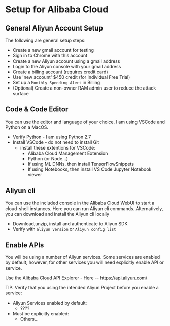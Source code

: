 # Setup for Alibaba Cloud

## General Aliyun Account Setup

The following are general setup steps:
- Create a new gmail account for testing
- Sign in to Chrome with this account
- Create a new Aliyun account using a gmail address
- Login to the Aliyun console with your gmail address
- Create a billing account (requires credit card)
- Use 'new account' $450 credit (for Individual Free Trial)
- Set up a `Monthly Spending Alert` in Billing
- (Optional) Create a non-owner RAM admin user to reduce the attack surface

## Code & Code Editor

You can use the editor and language of your choice.  I am using VSCode and Python on a MacOS.
- Verify Python - I am using Python 2.7
- Install VSCode - do not need to install Git
    - install these extentions for VSCode: 
        - Alibaba Cloud Management Extension
        - Python (or Node...)
        - If using ML DNNs, then install TensorFlowSnippets
        - If using Notebooks, then install VS Code Jupyter Notebook viewer

## Aliyun cli 
 
 You can use the included console in the Alibaba Cloud WebUI to start a cloud-shell instances.  Here you can run Aliyun cli commands.  Alternatively, you can download and install the Aliyun cli locally

 - Download,unzip, install and authenticate to Aliyun SDK
 - Verify with `aliyun version` or `Aliyun config list`

 ## Enable APIs

 You will be using a number of Aliyun services.  Some services are enabled by default, however, for other services you will need explicitly enable API or service.  

Use the Alibaba Cloud API Explorer
    - Here -- https://api.aliyun.com/

TIP: Verify that you using the intended Aliyun Project before you enable a service:
 - Aliyun Services enabled by default:
    - ????  
 - Must be explicitly enabled:
    - Others...
 